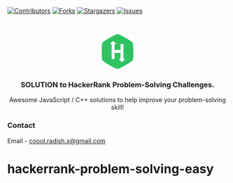 [![Contributors][contributors-shield]][contributors-url]
[![Forks][forks-shield]][forks-url]
[![Stargazers][stars-shield]][stars-url]
[![Issues][issues-shield]][issues-url]

<br />
<p align="center">
  <a href="https://github.com/CoolRadish/hackerrank-problem-solving">
    <img
      src="assets/logo.svg"
      alt="Logo"
      width="80"
      height="80"
    />
  </a>

  <h3 align="center">SOLUTION to HackerRank Problem-Solving Challenges.</h3>

  <p align="center">
    Awesome JavaScript / C++ solutions to help improve your problem-solving skill!
  </p>
</p>

### Contact

Email - coool.radish.x@gmail.com

<!-- MARKDOWN LINKS & IMAGES -->

[contributors-shield]: https://img.shields.io/badge/contributors-2-green?style=for-the-badge
[contributors-url]: https://github.com/CoolRadish/hackerrank-problem-solving-easy/graphs/contributors
[forks-shield]: https://img.shields.io/badge/forks-0-blue?style=for-the-badge
[forks-url]: https://github.com/CoolRadish/hackerrank-problem-solving-easy/network/members
[stars-shield]: https://img.shields.io/badge/stars-0-blue?style=for-the-badge
[stars-url]: https://github.com/CoolRadish/hackerrank-problem-solving-easy/stargazers
[issues-shield]: https://img.shields.io/badge/issues-563%20open-orange?style=for-the-badge
[issues-url]: https://github.com/CoolRadish/hackerrank-problem-solving-easy/issues

# hackerrank-problem-solving-easy
